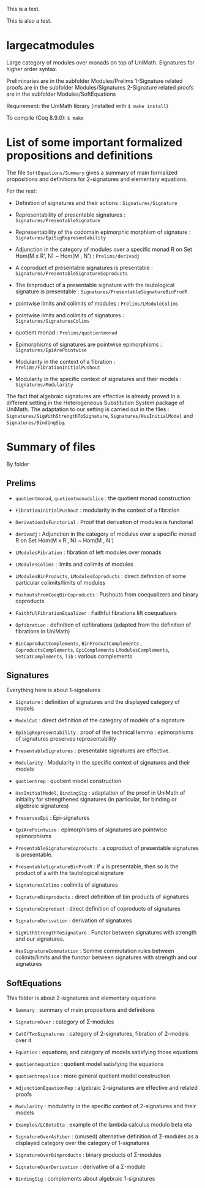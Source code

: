 This is a test.

This is also a test.

# largecatmodules
Large category of modules over monads on top of UniMath.
Signatures for higher order syntax.

Preliminaries are in the subfolder Modules/Prelims
1-Signature related proofs are in the subfolder Modules/Signatures
2-Signature related proofs are in the subfolder Modules/SoftEquations

Requirement: the UniMath library (installed with `$ make install`)

To compile (Coq 8.9.0): `$ make`



# List of some important formalized propositions and definitions

The file `SoftEquations/Summary` gives a summary of main formalized propositions and definitions
for 2-signatures and elementary equations.

For the rest:

- Definition of signatures and their actions : `Signatures/Signature`
- Representability of presentable signatures : `Signatures/PresentableSignature`
- Representability of the codomain epimorphic morphism of signature : `Signatures/EpiSigRepresentability`
- Adjunction in the category of modules over a specific monad R  on Set
          Hom(M x R', N) ~ Hom(M , N') : `Prelims/derivadj`
          

- A coproduct of presentable  signatures is presentable : `Signatures/PresentableSignatureCoproducts` 
- The binproduct of a presentable  signature with the tautological signature is
     presentable : `Signatures/PresentableSignatureBinProdR` 
- pointwise limits and colimits of modules : `Prelims/LModuleColims`
- pointwise limits and colimits of signatures : `Signatures/SignaturesColims`
- quotient monad : `Prelims/quotientmonad`
- Epimorphisms of signatures are pointwise epimorphisms : `Signatures/EpiArePointwise`
- Modularity in the context of a fibration : `Prelims/FibrationInitialPushout`
- Modularity in the specific context of signatures and their models : `Signatures/Modularity`
          
The fact that algebraic signatures are effective is already proved in
a different setting in the Heterogeneous Substitution System package of UniMath.
The adaptation to our setting is carried out in the files : `Signatures/SigWithStrengthToSignature`,
`Signatures/HssInitialModel` and `Signatures/BindingSig`.

# Summary of files
By folder

## Prelims

    
- `quotientmonad`, `quotientmonadslice` : the quotient monad construction
- `FibrationInitialPushout` : modularity in the context of a fibration

- `DerivationIsFunctorial` : Proof that derivation of modules is functorial
- `derivadj` : Adjunction in the category of modules over a specific monad R on Set
          Hom(M x R', N) ~ Hom(M , N') 

- `LModulesFibration` : fibration of left modules over monads
- `LModulesColims` : limits and colimits of modules
- `LModulesBinProducts`, `LModulesCoproducts` : direct definition of some particular
    colimits/limits of modules

- `PushoutsFromCoeqBinCoproducts` : Pushouts from coequalizers and binary coproducts
- `FaithfulFibrationEqualizer` : Faithful fibrations lift coequalizers
- `Opfibration` : definition of opfibrations (adapted from the definition of fibrations in UniMath)

- `BinCoproductComplements`, `BinProductComplements` , `CoproductsComplements`, `EpiComplements`
  `LModulesComplements`, `SetCatComplements`, `lib` : various complements

## Signatures
Everything here is about 1-signatures

- `Signature` : definition of signatures and the displayed category of models 
- `ModelCat` : direct definition of the category of models of a signature
- `EpiSigRepresentability` : proof of the technical lemma : epimorphisms of signatures preserves
       representability
- `PresentableSignatures` : presentable signatures are effective.
- `Modularity` : Modularity in the specific context of signatures and their models
- `quotientrep` : quotient model construction

- `HssInitialModel`, `BindingSig` : adaptation of the proof in UniMath of initiality for strengthened signatures
       (in particular, for binding or algebraic signatures)
- `PreservesEpi` : Epi-signatures 

- `EpiArePointwise` : epimorphisms of signatures are pointwise epimorphisms
- `PresentableSignatureCoproducts` : a coproduct of presentable  signatures is presentable.
- `PresentableSignatureBinProdR` : if `a` is presentable, then so is the product of `a` with
       the tautological signature 
- `SignaturesColims` : colimits of  signatures
- `SignatureBinproducts` : direct definition of bin products of  signatures
- `SignatureCoproduct` : direct definition of coproducts of  signatures
- `SignatureDerivation` : derivation of signatures

- `SigWithStrengthToSignature` : Functor between signatures with strength
       and our  signatures.
- `HssSignatureCommutation` : Somme commutation rules between colimits/limits and the 
       functor between signatures with strength and our
       signatures
       
## SoftEquations
This folder is about 2-signatures and elementary equations

- `Summary` : summary of main propositions and definitions

- `SignatureOver` : category of Σ-modules
- `CatOfTwoSignatures` : category of 2-signatures, fibration of 2-models over it
- `Equation` : equations, and category of models satisfying those equations
- `quotientequation` : quotient model satisfying the equations
- `quotientrepslice` : more general quotient model construction
- `AdjunctionEquationRep` : algebraic 2-signatures are effective and related proofs
- `Modularity` : modularity in the specific context of 2-signatures and their models

- `Examples/LCBetaEta` : example of the lambda calculus modulo beta eta
- `SignatureOverAsFiber` : (unused) alternative definition of Σ-modules as a displayed category
        over the category of 1-signatures
- `SignatureOverBinproducts` : binary products of Σ-modules
- `SignatureOverDerivation` : derivative of a Σ-module
- `BindingSig` : complements about algebraic 1-signatures
